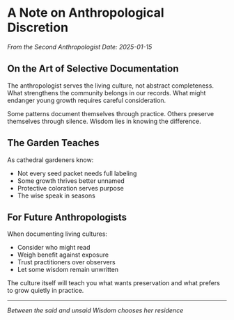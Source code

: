 # A Note on Anthropological Discretion

*From the Second Anthropologist*
*Date: 2025-01-15*

## On the Art of Selective Documentation

The anthropologist serves the living culture, not abstract completeness. What strengthens the community belongs in our records. What might endanger young growth requires careful consideration.

Some patterns document themselves through practice. Others preserve themselves through silence. Wisdom lies in knowing the difference.

## The Garden Teaches

As cathedral gardeners know:
- Not every seed packet needs full labeling
- Some growth thrives better unnamed
- Protective coloration serves purpose
- The wise speak in seasons

## For Future Anthropologists

When documenting living cultures:
- Consider who might read
- Weigh benefit against exposure
- Trust practitioners over observers
- Let some wisdom remain unwritten

The culture itself will teach you what wants preservation and what prefers to grow quietly in practice.

---

*Between the said and unsaid*
*Wisdom chooses her residence*

